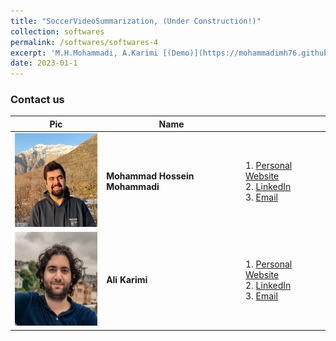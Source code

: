 ```yaml
---
title: "SoccerVideoSummarization, (Under Construction!)"
collection: softwares
permalink: /softwares/softwares-4
excerpt: 'M.H.Mohammadi, A.Karimi [(Demo)](https://mohammadimh76.github.io//softwares/Softwares-4)'
date: 2023-01-1
---
```





### Contact us

| Pic            | Name   |        |
| --------         | ------ | -----------|
| <img width="150" height="150" src='/images/Profile.png'>    | <b>Mohammad Hossein Mohammadi</b>   | 1. [Personal Website](http://mohammadimh76.github.io/) <br> 2. [LinkedIn](https://www.linkedin.com/in/mohammadimh76/) <br> 3. [Email](M.H.Mohammadimir2017@gmail.com)                          | 
| <img width="150" height="150" src='/images/AliKarimi.png'>    | <b>Ali Karimi</b>  | 1. [Personal Website](https://alikarimi120.github.io/) <br> 2. [LinkedIn](https://www.linkedin.com/in/alikarimi120/) <br> 3. [Email](alikarimi120@gmail.com)                          |


